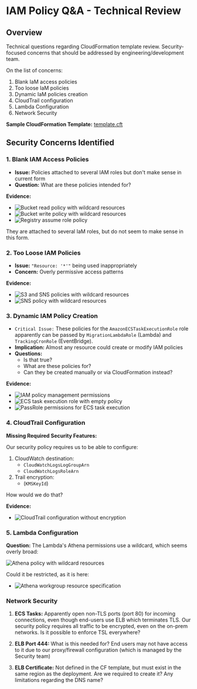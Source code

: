 # IAM Policy Q&A - Technical Review

## Overview

Technical questions regarding CloudFormation template review. Security-focused concerns that should be addressed by engineering/development team.

On the list of concerns:

1. Blank IaM access policies
2. Too loose IaM policies
3. Dynamic IaM policies creation
4. CloudTrail configuration
5. Lambda Configuration
6. Network Security

**Sample CloudFormation Template:** [template.cft](./template.cft)

## Security Concerns Identified

### 1. Blank IAM Access Policies

- **Issue:** Policies attached to several IAM roles but don't make sense in current form
- **Question:** What are these policies intended for?

**Evidence:**

- ![Bucket read policy with wildcard resources](./1-bucket-read-policy-wildcard.png)
- ![Bucket write policy with wildcard resources](./1-bucket-write-policy-wildcard.png)
- ![Registry assume role policy](./1-registry-assume-role-policy.png)

They are attached to several IaM roles, but do not seem to make sense in this form.

### 2. Too Loose IAM Policies

- **Issue:** `"Resource: '*'"` being used inappropriately
- **Concern:** Overly permissive access patterns

**Evidence:**

- ![S3 and SNS policies with wildcard resources](./2-s3-sns-policies-wildcard.png)
- ![SNS policy with wildcard resources](./2-sns-policy-wildcard.png)

### 3. Dynamic IAM Policy Creation

- `Critical Issue:` These policies for the `AmazonECSTaskExecutionRole` role apparently can be passed by `MigrationLambdaRole` (Lambda) and `TrackingCronRole` (EventBridge).
- **Implication:** Almost any resource could create or modify IAM policies
- **Questions:**
  - Is that true?
  - What are these policies for?
  - Can they be created manually or via CloudFormation instead?

**Evidence:**

- ![IAM policy management permissions](./3-iam-policy-management-permissions.png)
- ![ECS task execution role with empty policy](./3a-ecs-task-execution-role-empty-policy.png)
- ![PassRole permissions for ECS task execution](./3b-passrole-ecs-task-execution.png)

### 4. CloudTrail Configuration

**Missing Required Security Features:**

Our security policy requires us to be able to configure:

1. CloudWatch destination:
   - `CloudWatchLogsLogGroupArn`
   - `CloudWatchLogsRoleArn`
2. Trail encryption:
   - (`KMSKeyId`)

How would we do that?

**Evidence:**

- ![CloudTrail configuration without encryption](./4-cloudtrail-config-no-encryption.png)

### 5. Lambda Configuration

**Question:** The Lambda's Athena permissions use a wildcard, which seems overly broad:

![Athena policy with wildcard resources](./5-athena-policy-wildcard-resources.png)

Could it be restricted, as it is here:

- ![Athena workgroup resource specification](./5a-athena-workgroup-resource.png)

### Network Security

1. **ECS Tasks:** Apparently open non-TLS ports (port 80) for incoming connections, even though end-users use ELB which terminates TLS. Our security policy requires all traffic to be encrypted, even on the on-prem networks. Is it possible to enforce TSL everywhere?

2. **ELB Port 444:** What is this needed for? End users may not have access to it due to our proxy/firewall configuration (which is managed by the Security team)

3. **ELB Certificate:** Not defined in the CF template, but must exist in the same region as the deployment. Are we required to create it? Any limitations regarding the DNS name?

